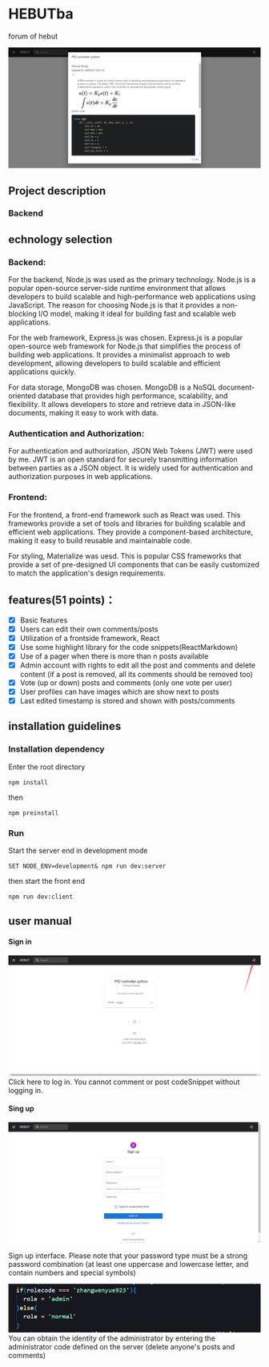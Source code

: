 # HEBUTba

forum of hebut

![Detail4Snippets](./public/img/example1.png)
## Project description

### Backend


## echnology selection

### Backend:

For the backend, Node.js was used as the primary technology. Node.js is a popular open-source server-side runtime environment that allows developers to build scalable and high-performance web applications using JavaScript. The reason for choosing Node.js is that it provides a non-blocking I/O model, making it ideal for building fast and scalable web applications. 

For the web framework, Express.js was chosen. Express.js is a popular open-source web framework for Node.js that simplifies the process of building web applications. It provides a minimalist approach to web development, allowing developers to build scalable and efficient applications quickly.

For data storage, MongoDB was chosen. MongoDB is a NoSQL document-oriented database that provides high performance, scalability, and flexibility. It allows developers to store and retrieve data in JSON-like documents, making it easy to work with data.

### Authentication and Authorization:

For authentication and authorization, JSON Web Tokens (JWT) were used by me. JWT is an open standard for securely transmitting information between parties as a JSON object. It is widely used for authentication and authorization purposes in web applications. 

### Frontend:

For the frontend, a front-end framework such as React was used. This frameworks provide a set of tools and libraries for building scalable and efficient web applications. They provide a component-based architecture, making it easy to build reusable and maintainable code.

For styling, Materialize was uesd. This is popular CSS frameworks that provide a set of pre-designed UI components that can be easily customized to match the application's design requirements.
## features(51 points)：
- [x] Basic features
- [x] Users can edit their own comments/posts
- [x] Utilization of a frontside framework, React
- [x] Use some highlight library for the code snippets(ReactMarkdown)
- [x] Use of a pager when there is more than n posts available
- [x] Admin account with rights to edit all the post and comments and delete content (if a post is removed, all its comments should be removed too)
- [x] Vote (up or down) posts and comments (only one vote per user)
- [x] User profiles can have images which are show next to posts
- [x] Last edited timestamp is stored and shown with posts/comments

## installation guidelines

### Installation dependency
Enter the root directory
```
npm install
```
then
```
npm preinstall
```
### Run
Start the server end in development mode
```
SET NODE_ENV=development& npm run dev:server
```
then start the front end
```
npm run dev:client
```
## user manual
#### Sign in
![login](./public/img/howtolog.png)
Click here to log in. You cannot comment or post codeSnippet without logging in.

#### Sing up
![signup](./public/img/signup.png)

Sign up interface.
Please note that your password type must be a strong password combination (at least one uppercase and lowercase letter, and contain numbers and special symbols)

![rolecode](./public/img/rolecode.png)  
You can obtain the identity of the administrator by entering the administrator code defined on the server (delete anyone's posts and comments)

####
